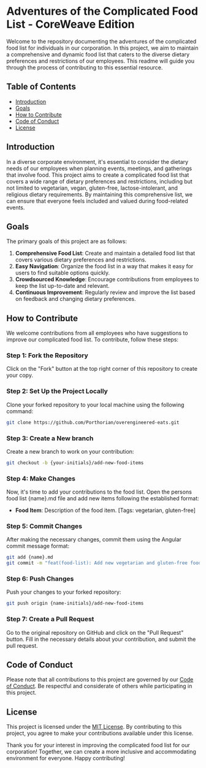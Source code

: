 # Adventures of the Complicated Food List - CoreWeave Edition

Welcome to the repository documenting the adventures of the complicated food list for individuals in our corporation. In this project, we aim to maintain a comprehensive and dynamic food list that caters to the diverse dietary preferences and restrictions of our employees. This readme will guide you through the process of contributing to this essential resource.

## Table of Contents

- [Introduction](#introduction)
- [Goals](#goals)
- [How to Contribute](#how-to-contribute)
- [Code of Conduct](#code-of-conduct)
- [License](#license)

## Introduction

In a diverse corporate environment, it's essential to consider the dietary needs of our employees when planning events, meetings, and gatherings that involve food. This project aims to create a complicated food list that covers a wide range of dietary preferences and restrictions, including but not limited to vegetarian, vegan, gluten-free, lactose-intolerant, and religious dietary requirements. By maintaining this comprehensive list, we can ensure that everyone feels included and valued during food-related events.

## Goals

The primary goals of this project are as follows:

1. **Comprehensive Food List**: Create and maintain a detailed food list that covers various dietary preferences and restrictions.
2. **Easy Navigation**: Organize the food list in a way that makes it easy for users to find suitable options quickly.
3. **Crowdsourced Knowledge**: Encourage contributions from employees to keep the list up-to-date and relevant.
4. **Continuous Improvement**: Regularly review and improve the list based on feedback and changing dietary preferences.

## How to Contribute

We welcome contributions from all employees who have suggestions to improve our complicated food list. To contribute, follow these steps:

### Step 1: Fork the Repository

Click on the "Fork" button at the top right corner of this repository to create your copy.

### Step 2: Set Up the Project Locally

Clone your forked repository to your local machine using the following command:

```bash
git clone https://github.com/Porthorian/overengineered-eats.git
```

### Step 3: Create a New branch

Create a new branch to work on your contribution:

```bash
git checkout -b {your-initials}/add-new-food-items
```

### Step 4: Make Changes

Now, it's time to add your contributions to the food list. 
Open the persons food list {name}.md file and add new items following the established format:

- **Food Item**: Description of the food item. [Tags: vegetarian, gluten-free]


### Step 5: Commit Changes

After making the necessary changes, commit them using the Angular commit message format:

```bash
git add {name}.md
git commit -m "feat(food-list): Add new vegetarian and gluten-free food items"
```

### Step 6: Push Changes

Push your changes to your forked repository:

```bash
git push origin {name-initials}/add-new-food-items
```


### Step 7: Create a Pull Request

Go to the original repository on GitHub and click on the "Pull Request" button. 
Fill in the necessary details about your contribution, and submit the pull request.


## Code of Conduct
Please note that all contributions to this project are governed by our [Code of Conduct](https://github.com/Porthorian/overengineered-eats/blob/main/CODE_OF_CONDUCT.md). 
Be respectful and considerate of others while participating in this project.

## License

This project is licensed under the [MIT License](https://github.com/Porthorian/overengineered-eats/blob/main/LICENSE.md). By contributing to this project, you agree to make your contributions available under this license.

Thank you for your interest in improving the complicated food list for our corporation! Together, we can create a more inclusive and accommodating environment for everyone. Happy contributing!

